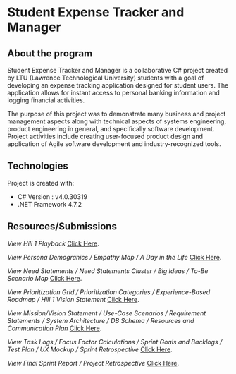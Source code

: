 Student Expense Tracker and Manager
======

## About the program
Student Expense Tracker and Manager is a collaborative C# project created by LTU (Lawrence Technological University) students with a goal of developing an expense tracking application designed for student users. The application allows for instant access to personal banking information and logging financial activities.

The purpose of this project was to demonstrate many business and project management aspects along with technical aspects of systems engineering, product engineering in general, and specifically software development. Project activities include creating user-focused product design and application of Agile software development and industry-recognized tools.

## Technologies
Project is created with:
* C# Version : v4.0.30319
* .NET Framework 4.7.2

## Resources/Submissions
*View Hill 1 Playback* [Click Here](https://github.com/crypticle/Student-Expense-Tracker-and-Manager/blob/main/Assignment%20Submissions/Hill%201%20Playback.pdf).

*View Persona Demograhics / Empathy Map / A Day in the Life* [Click Here](https://github.com/crypticle/Student-Expense-Tracker-and-Manager/blob/main/Assignment%20Submissions/mcs2613_hw2_cle.pdf).

*View Need Statements / Need Statements Cluster / Big Ideas / To-Be Scenario Map* [Click Here](https://github.com/crypticle/Student-Expense-Tracker-and-Manager/blob/main/Assignment%20Submissions/mcs2613_hw3_.pdf).


*View Prioritization Grid / Prioritization Categories / Experience-Based Roadmap / Hill 1 Vision Statement* [Click Here](https://github.com/crypticle/Student-Expense-Tracker-and-Manager/blob/main/Assignment%20Submissions/mcs2613_hw4_.pdf).


*View Mission/Vision Statement / Use-Case Scenarios / Requirement Statements / System Architecture / DB Schema / Resources and Communication Plan* [Click Here](https://github.com/crypticle/Student-Expense-Tracker-and-Manager/blob/main/Assignment%20Submissions/mcs2613_hw5_.pdf).


*View Task Logs / Focus Factor Calculations / Sprint Goals and Backlogs / Test Plan / UX Mockup / Sprint Retrospective* [Click Here](https://github.com/crypticle/Student-Expense-Tracker-and-Manager/blob/main/Assignment%20Submissions/mcs2613_hw6_.pdf).

*View Final Sprint Report / Project Retrospective*  [Click Here](https://github.com/crypticle/Student-Expense-Tracker-and-Manager/blob/main/Assignment%20Submissions/mcs2613_hw7_.pdf).

